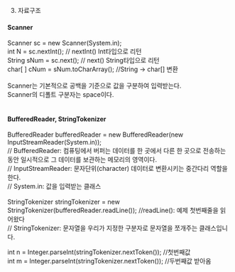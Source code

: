 3. 자료구조 <br>

#### Scanner
Scanner sc = new Scanner(System.in); <br>
int N = sc.nextInt(); // nextInt() Int타입으로 리턴	 <br>
String sNum = sc.next(); // next() String타입으로 리턴 <br>
char[ ] cNum = sNum.toCharArray(); //String -> char[] 변환 <br>
<br>
Scanner는 기본적으로 공백을 기준으로 값을 구분하여 입력받는다.<br>
Scanner의 디폴트 구분자는 space이다.<br>
<br>
#### BufferedReader, StringTokenizer
BufferedReader bufferedReader = new BufferedReader(new InputStreamReader(System.in));<br>
// BufferedReader: 컴퓨팅에서 버퍼는 데이터를 한 곳에서 다른 한 곳으로 전송하는 동안 일시적으로 그 데이터를 보관하는 메모리의 영역이다.<br>
// InputStreamReader: 문자단위(character) 데이터로 변환시키는 중간다리 역할을 한다. <br>
// System.in: 값을 입력받는 클래스 <br>
<br>
StringTokenizer stringTokenizer = new StringTokenizer(bufferedReader.readLine());  //readLine(): 예제 첫번째줄을 읽어왔다<br>
// StringTokenizer: 문자열을 우리가 지정한 구분자로 문자열을 쪼개주는 클래스입니다.<br>

int n = Integer.parseInt(stringTokenizer.nextToken()); //첫번째값<br>
int m = Integer.parseInt(stringTokenizer.nextToken()); //두번째값 받아옴<br>
